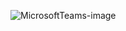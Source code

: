 ![MicrosoftTeams-image](https://github.com/uwspstar/From-Zero-to-Hero/assets/1678753/5683b17f-c5d5-4a47-b1fe-2f6e6cacf08c)
